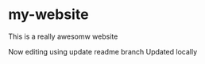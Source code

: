 # my-website

This is a really awesomw website


Now editing using update readme branch
Updated locally
